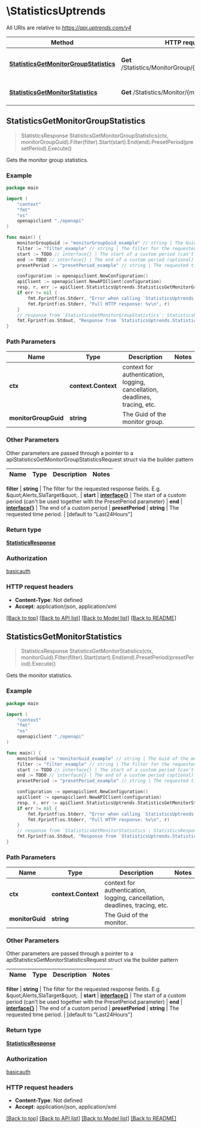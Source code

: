 # \StatisticsUptrends

All URIs are relative to *https://api.uptrends.com/v4*

Method | HTTP request | Description
------------- | ------------- | -------------
[**StatisticsGetMonitorGroupStatistics**](StatisticsUptrends.md#StatisticsGetMonitorGroupStatistics) | **Get** /Statistics/MonitorGroup/{monitorGroupGuid} | Gets the monitor group statistics.
[**StatisticsGetMonitorStatistics**](StatisticsUptrends.md#StatisticsGetMonitorStatistics) | **Get** /Statistics/Monitor/{monitorGuid} | Gets the monitor statistics.



## StatisticsGetMonitorGroupStatistics

> StatisticsResponse StatisticsGetMonitorGroupStatistics(ctx, monitorGroupGuid).Filter(filter).Start(start).End(end).PresetPeriod(presetPeriod).Execute()

Gets the monitor group statistics.

### Example

```go
package main

import (
    "context"
    "fmt"
    "os"
    openapiclient "./openapi"
)

func main() {
    monitorGroupGuid := "monitorGroupGuid_example" // string | The Guid of the monitor group.
    filter := "filter_example" // string | The filter for the requested response fields. E.g. \"Alerts,SlaTarget\". (optional)
    start := TODO // interface{} | The start of a custom period (can't be used together with the PresetPeriod parameter) (optional)
    end := TODO // interface{} | The end of a custom period (optional)
    presetPeriod := "presetPeriod_example" // string | The requested time period. (optional) (default to "Last24Hours")

    configuration := openapiclient.NewConfiguration()
    apiClient := openapiclient.NewAPIClient(configuration)
    resp, r, err := apiClient.StatisticsUptrends.StatisticsGetMonitorGroupStatistics(context.Background(), monitorGroupGuid).Filter(filter).Start(start).End(end).PresetPeriod(presetPeriod).Execute()
    if err != nil {
        fmt.Fprintf(os.Stderr, "Error when calling `StatisticsUptrends.StatisticsGetMonitorGroupStatistics``: %v\n", err)
        fmt.Fprintf(os.Stderr, "Full HTTP response: %v\n", r)
    }
    // response from `StatisticsGetMonitorGroupStatistics`: StatisticsResponse
    fmt.Fprintf(os.Stdout, "Response from `StatisticsUptrends.StatisticsGetMonitorGroupStatistics`: %v\n", resp)
}
```

### Path Parameters


Name | Type | Description  | Notes
------------- | ------------- | ------------- | -------------
**ctx** | **context.Context** | context for authentication, logging, cancellation, deadlines, tracing, etc.
**monitorGroupGuid** | **string** | The Guid of the monitor group. | 

### Other Parameters

Other parameters are passed through a pointer to a apiStatisticsGetMonitorGroupStatisticsRequest struct via the builder pattern


Name | Type | Description  | Notes
------------- | ------------- | ------------- | -------------

 **filter** | **string** | The filter for the requested response fields. E.g. \&quot;Alerts,SlaTarget\&quot;. | 
 **start** | [**interface{}**](interface{}.md) | The start of a custom period (can&#39;t be used together with the PresetPeriod parameter) | 
 **end** | [**interface{}**](interface{}.md) | The end of a custom period | 
 **presetPeriod** | **string** | The requested time period. | [default to &quot;Last24Hours&quot;]

### Return type

[**StatisticsResponse**](StatisticsResponse.md)

### Authorization

[basicauth](../README.md#basicauth)

### HTTP request headers

- **Content-Type**: Not defined
- **Accept**: application/json, application/xml

[[Back to top]](#) [[Back to API list]](../README.md#documentation-for-api-endpoints)
[[Back to Model list]](../README.md#documentation-for-models)
[[Back to README]](../README.md)


## StatisticsGetMonitorStatistics

> StatisticsResponse StatisticsGetMonitorStatistics(ctx, monitorGuid).Filter(filter).Start(start).End(end).PresetPeriod(presetPeriod).Execute()

Gets the monitor statistics.

### Example

```go
package main

import (
    "context"
    "fmt"
    "os"
    openapiclient "./openapi"
)

func main() {
    monitorGuid := "monitorGuid_example" // string | The Guid of the monitor.
    filter := "filter_example" // string | The filter for the requested response fields. E.g. \"Alerts,SlaTarget\". (optional)
    start := TODO // interface{} | The start of a custom period (can't be used together with the PresetPeriod parameter) (optional)
    end := TODO // interface{} | The end of a custom period (optional)
    presetPeriod := "presetPeriod_example" // string | The requested time period. (optional) (default to "Last24Hours")

    configuration := openapiclient.NewConfiguration()
    apiClient := openapiclient.NewAPIClient(configuration)
    resp, r, err := apiClient.StatisticsUptrends.StatisticsGetMonitorStatistics(context.Background(), monitorGuid).Filter(filter).Start(start).End(end).PresetPeriod(presetPeriod).Execute()
    if err != nil {
        fmt.Fprintf(os.Stderr, "Error when calling `StatisticsUptrends.StatisticsGetMonitorStatistics``: %v\n", err)
        fmt.Fprintf(os.Stderr, "Full HTTP response: %v\n", r)
    }
    // response from `StatisticsGetMonitorStatistics`: StatisticsResponse
    fmt.Fprintf(os.Stdout, "Response from `StatisticsUptrends.StatisticsGetMonitorStatistics`: %v\n", resp)
}
```

### Path Parameters


Name | Type | Description  | Notes
------------- | ------------- | ------------- | -------------
**ctx** | **context.Context** | context for authentication, logging, cancellation, deadlines, tracing, etc.
**monitorGuid** | **string** | The Guid of the monitor. | 

### Other Parameters

Other parameters are passed through a pointer to a apiStatisticsGetMonitorStatisticsRequest struct via the builder pattern


Name | Type | Description  | Notes
------------- | ------------- | ------------- | -------------

 **filter** | **string** | The filter for the requested response fields. E.g. \&quot;Alerts,SlaTarget\&quot;. | 
 **start** | [**interface{}**](interface{}.md) | The start of a custom period (can&#39;t be used together with the PresetPeriod parameter) | 
 **end** | [**interface{}**](interface{}.md) | The end of a custom period | 
 **presetPeriod** | **string** | The requested time period. | [default to &quot;Last24Hours&quot;]

### Return type

[**StatisticsResponse**](StatisticsResponse.md)

### Authorization

[basicauth](../README.md#basicauth)

### HTTP request headers

- **Content-Type**: Not defined
- **Accept**: application/json, application/xml

[[Back to top]](#) [[Back to API list]](../README.md#documentation-for-api-endpoints)
[[Back to Model list]](../README.md#documentation-for-models)
[[Back to README]](../README.md)

